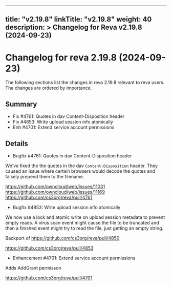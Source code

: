 
---
title: "v2.19.8"
linkTitle: "v2.19.8"
weight: 40
description: >
  Changelog for Reva v2.19.8 (2024-09-23)
---

Changelog for reva 2.19.8 (2024-09-23)
=======================================

The following sections list the changes in reva 2.19.8 relevant to
reva users. The changes are ordered by importance.

Summary
-------

*   Fix #4761: Quotes in dav Content-Disposition header
*   Fix #4853: Write upload session info atomically
*   Enh #4701: Extend service account permissions

Details
-------

*   Bugfix #4761: Quotes in dav Content-Disposition header

   We've fixed the the quotes in the dav `Content-Disposition` header. They caused an issue where
   certain browsers would decode the quotes and falsely prepend them to the filename.

   https://github.com/owncloud/web/issues/11031
   https://github.com/owncloud/web/issues/11169
   https://github.com/cs3org/reva/pull/4761

*   Bugfix #4853: Write upload session info atomically

   We now use a lock and atomic write on upload session metadata to prevent empty reads. A virus scan
   event might cause the file to be truncated and then a finished event might try to read the file,
   just getting an empty string.

   Backport of https://github.com/cs3org/reva/pull/4850

   https://github.com/cs3org/reva/pull/4853

*   Enhancement #4701: Extend service account permissions

   Adds AddGrant permisson

   https://github.com/cs3org/reva/pull/4701

